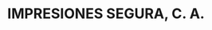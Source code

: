 ---
title: "IMPRESIONES SEGURA, C. A."
url: /barquisimet/impresiones-segura-c-a/
shop: tienda rural
---